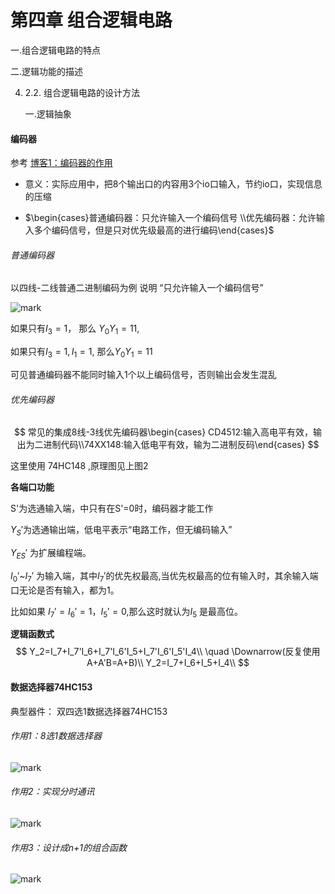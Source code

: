 # 第四章	组合逻辑电路



一.组合逻辑电路的特点

二.逻辑功能的描述

4. 2.2. 组合逻辑电路的设计方法

   一.逻辑抽象

#### 编码器

参考  [博客1：编码器的作用](http://www.360doc.com/content/19/0804/09/1266932_852879598.shtml)

* 意义：实际应用中，把8个输出口的内容用3个io口输入，节约io口，实现信息的压缩

* $\begin{cases}普通编码器：只允许输入一个编码信号 \\优先编码器：允许输入多个编码信号，但是只对优先级最高的进行编码\end{cases}$



###### 普通编码器

以四线-二线普通二进制编码为例 说明  “只允许输入一个编码信号”

![mark](http://mally.oss-cn-qingdao.aliyuncs.com/PicGo上传的图片/20200425/155218598.png)

如果只有$I_3=1$，			那么 $Y_0 Y_1=11$,

如果只有$I_3=1,I_1=1$, 那么$Y_0Y_1=11$

可见普通编码器不能同时输入1个以上编码信号，否则输出会发生混乱



###### 优先编码器

$$
常见的集成8线-3线优先编码器\begin{cases}
CD4512:输入高电平有效，输出为二进制代码\\74XX148:输入低电平有效，输为二进制反码\end{cases}
$$

这里使用 74HC148 ,原理图见上图2

**各端口功能**

S'为选通输入端，中只有在S'=0时，编码器才能工作

$Y_S'$为选通输出端，低电平表示“电路工作，但无编码输入”

$Y_{ES}'$ 为扩展编程端。

$I_0'$~$I_7'$ 为输入端，其中$I_7'$的优先权最高,当优先权最高的位有输入时，其余输入端口无论是否有输入，都为1。

比如如果 $I_7'=I_6'=1，I_5'=0$,那么这时就认为$I_5$ 是最高位。



**逻辑函数式**
$$
Y_2=I_7+I_7'I_6+I_7'I_6'I_5+I_7'I_6'I_5'I_4\\
\quad \Downarrow(反复使用A+A'B=A+B)\\
Y_2=I_7+I_6+I_5+I_4\\
$$

#### 数据选择器74HC153

典型器件：  双四选1数据选择器74HC153

###### 作用1：8选1数据选择器

![mark](http://mally.oss-cn-qingdao.aliyuncs.com/PicGo上传的图片/20200628/165129649.png)



###### 作用2：实现分时通讯

![mark](http://mally.oss-cn-qingdao.aliyuncs.com/PicGo上传的图片/20200628/170112245.png)



###### 作用3：设计成n+1的组合函数

![mark](http://mally.oss-cn-qingdao.aliyuncs.com/PicGo上传的图片/20200628/170427484.png)